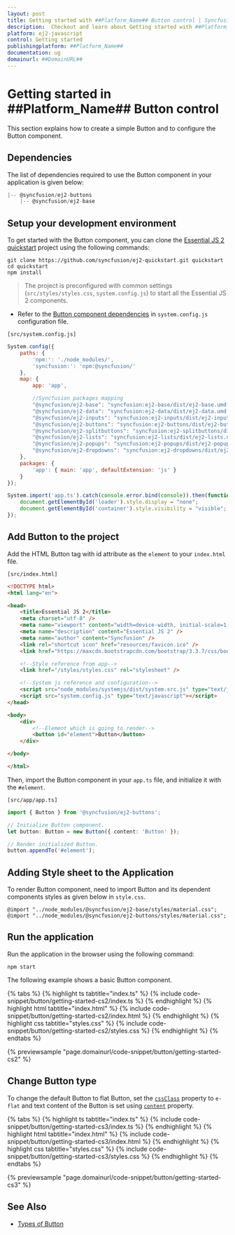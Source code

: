 ```yaml
---
layout: post
title: Getting started with ##Platform_Name## Button control | Syncfusion
description:  Checkout and learn about Getting started with ##Platform_Name## Button control of Syncfusion Essential JS 2 and more details.
platform: ej2-javascript
control: Getting started 
publishingplatform: ##Platform_Name##
documentation: ug
domainurl: ##DomainURL##
---
```


# Getting started in ##Platform_Name## Button control

This section explains how to create a simple Button and to configure the Button component.

## Dependencies

The list of dependencies required to use the Button component in your application is given below:

```js
|-- @syncfusion/ej2-buttons
    |-- @syncfusion/ej2-base
```

## Setup your development environment

To get started with the Button component, you can clone the [Essential JS 2 quickstart](https://github.com/syncfusion/ej2-quickstart) project using the following commands:

```
git clone https://github.com/syncfusion/ej2-quickstart.git quickstart
cd quickstart
npm install
```

> The project is preconfigured with common settings (`src/styles/styles.css`, `system.config.js`)
to start all the Essential JS 2 components.

* Refer to the [Button component dependencies](https://ej2.syncfusion.com/documentation/button/getting-started#dependencies) in `system.config.js` configuration file.

`[src/system.config.js]`

```js
System.config({
    paths: {
        'npm:': './node_modules/',
        'syncfusion:': 'npm:@syncfusion/'
    },
    map: {
        app: 'app',

        //Syncfusion packages mapping
        "@syncfusion/ej2-base": "syncfusion:ej2-base/dist/ej2-base.umd.min.js",
        "@syncfusion/ej2-data": "syncfusion:ej2-data/dist/ej2-data.umd.min.js",
        "@syncfusion/ej2-inputs": "syncfusion:ej2-inputs/dist/ej2-inputs.umd.min.js",
        "@syncfusion/ej2-buttons": "syncfusion:ej2-buttons/dist/ej2-buttons.umd.min.js",
        "@syncfusion/ej2-splitbuttons": "syncfusion:ej2-splitbuttons/dist/ej2-splitbuttons.umd.min.js",
        "@syncfusion/ej2-lists": "syncfusion:ej2-lists/dist/ej2-lists.umd.min.js",
        "@syncfusion/ej2-popups": "syncfusion:ej2-popups/dist/ej2-popups.umd.min.js",
        "@syncfusion/ej2-dropdowns": "syncfusion:ej2-dropdowns/dist/ej2-dropdowns.umd.min.js",
    },
    packages: {
        'app': { main: 'app', defaultExtension: 'js' }
    }
});

System.import('app.ts').catch(console.error.bind(console)).then(function () {
    document.getElementById('loader').style.display = "none";
    document.getElementById('container').style.visibility = "visible";
});
```

## Add Button to the project

Add the HTML Button tag with id attribute as the `element` to your `index.html` file.

`[src/index.html]`

```html
<!DOCTYPE html>
<html lang="en">

<head>
    <title>Essential JS 2</title>
    <meta charset="utf-8" />
    <meta name="viewport" content="width=device-width, initial-scale=1.0, user-scalable=no" />
    <meta name="description" content="Essential JS 2" />
    <meta name="author" content="Syncfusion" />
    <link rel="shortcut icon" href="resources/favicon.ico" />
    <link href="https://maxcdn.bootstrapcdn.com/bootstrap/3.3.7/css/bootstrap.min.css" rel="stylesheet" />

    <!--Style reference from app-->
    <link href="/styles/styles.css" rel="stylesheet" />

    <!--System js reference and configuration-->
    <script src="node_modules/systemjs/dist/system.src.js" type="text/javascript"></script>
    <script src="system.config.js" type="text/javascript"></script>
</head>

<body>
    <div>
        <!--Element which is going to render-->
        <button id="element">Button</button>
    </div>

</body>

</html>
```

Then, import the Button component in your `app.ts` file, and initialize it with the `#element`.

`[src/app/app.ts]`

```ts
import { Button } from '@syncfusion/ej2-buttons';

// Initialize Button component.
let button: Button = new Button({ content: 'Button' });

// Render initialized Button.
button.appendTo('#element');
```

## Adding Style sheet to the Application

To render Button component, need to import Button and its dependent components styles as given below in `style.css`.

```
@import "../node_modules/@syncfusion/ej2-base/styles/material.css";
@import "../node_modules/@syncfusion/ej2-buttons/styles/material.css";
```

## Run the application

Run the application in the browser using the following command:

```
npm start
```

The following example shows a basic Button component.

{% tabs %}
{% highlight ts tabtitle="index.ts" %}
{% include code-snippet/button/getting-started-cs2/index.ts %}
{% endhighlight %}
{% highlight html tabtitle="index.html" %}
{% include code-snippet/button/getting-started-cs2/index.html %}
{% endhighlight %}
{% highlight css tabtitle="styles.css" %}
{% include code-snippet/button/getting-started-cs2/styles.css %}
{% endhighlight %}
{% endtabs %}
          
{% previewsample "page.domainurl/code-snippet/button/getting-started-cs2" %}

## Change Button type

To change the default Button to flat Button, set the [`cssClass`](https://ej2.syncfusion.com/documentation/api/button/#cssclass) property to `e-flat` and text content of the Button is set using [`content`](https://ej2.syncfusion.com/documentation/api/button/#content) property.

{% tabs %}
{% highlight ts tabtitle="index.ts" %}
{% include code-snippet/button/getting-started-cs3/index.ts %}
{% endhighlight %}
{% highlight html tabtitle="index.html" %}
{% include code-snippet/button/getting-started-cs3/index.html %}
{% endhighlight %}
{% highlight css tabtitle="styles.css" %}
{% include code-snippet/button/getting-started-cs3/styles.css %}
{% endhighlight %}
{% endtabs %}
          
{% previewsample "page.domainurl/code-snippet/button/getting-started-cs3" %}

## See Also

* [Types of Button](https://ej2.syncfusion.com/documentation/button/types-and-styles#button-types)